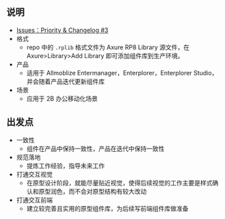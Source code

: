 ## 说明

- [Issues：Priority & Changelog #3](https://github.com/wuzhiyi/component-library/issues/3)
- 格式
    - repo 中的 `.rplib` 格式文件为 Axure RP8 Library 源文件，在 Axure>Library>Add Library 即可添加组件库到生产环境。
- 产品
    - 适用于 Allmoblize Entermanager，Enterplorer，Enterplorer Studio，并会随着产品迭代更新组件库
- 场景
    - 应用于 2B 办公移动化场景

## 出发点

- 一致性
    - 组件在产品中保持一致性，产品在迭代中保持一致性
- 规范落地
    - 提炼工作经验，指导未来工作
- 打通交互视觉
    - 在原型设计阶段，就能尽量贴近视觉，使得后续视觉的工作主要是样式确认和原型润色，而不会对原型结构有较大改动
- 打通交互前端
    - 建立较完善且实用的原型组件库，为后续写前端组件库做准备
